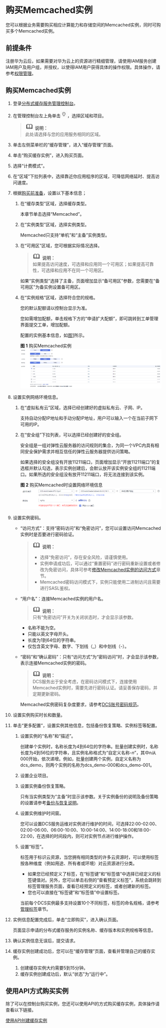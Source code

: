 # 购买Memcached实例<a name="ZH-CN_TOPIC_0148195226"></a>

您可以根据业务需要购买相应计算能力和存储空间的Memcached实例，同时可购买多个Memcached实例。

## 前提条件<a name="section111112010121"></a>

注册华为云后，如果需要对华为云上的资源进行精细管理，请使用IAM服务创建IAM用户及用户组，并授权，以使得IAM用户获得具体的操作权限。具体操作，请参考[权限管理](权限管理.md)。

## 购买Memcached实例<a name="section24112512"></a>

1.  登录[分布式缓存服务管理控制台](https://console.huaweicloud.com/dcs)。
2.  在管理控制台左上角单击![](figures/icon-region.png)，选择区域和项目。

    >![](public_sys-resources/icon-note.gif) **说明：**   
    >此处请选择与您的应用服务相同的区域。  

3.  单击左侧菜单栏的“缓存管理”，进入“缓存管理”页面。
4.  单击“购买缓存实例”，进入购买页面。
5.  选择“计费模式”。
6.  在“区域”下拉列表中，选择靠近你应用程序的区域，可降低网络延时、提高访问速度。
7.  根据[购买前准备](购买前准备.md)，设置以下基本信息；
    1.  在“缓存类型”区域，选择缓存类型。

        本章节单击选择“Memcached”。

    2.  在“实例类型”区域，选择实例类型。

        Memcached只支持“单机”和“主备”实例类型。

    3.  在“可用区”区域，您可根据实际情况选择。

        >![](public_sys-resources/icon-note.gif) **说明：**   
        >如果提高访问速度，可选择和应用同一个可用区；如果提高可靠性，可选择和应用不在同一个可用区。  

        如果“实例类型”选择了主备，页面增加显示“备可用区”参数，您需要在“备可用区”为备实例设置备可用区。

    4.  在“实例规格”区域，选择符合您的规格。

        您的默认配额请以控制台显示为准。

        您如需增加配额，单击规格下方的“申请扩大配额”，即可跳转到工单管理界面提交工单，增加配额。

        配置的实例基本信息，如[图1](#fig442343421020)所示。

        **图 1**  购买Memcached实例<a name="fig442343421020"></a>  
        ![](figures/购买Memcached实例.png "购买Memcached实例")

8.  设置实例网络环境信息。
    1.  在“虚拟私有云”区域，选择已经创建好的虚拟私有云、子网、IP。

        支持自动分配IP地址和手动分配IP地址，用户可以输入一个在当前子网下可用的IP。

    2.  在“安全组”下拉列表，可以选择已经创建好的安全组。

        安全组是一组对弹性云服务器的访问规则的集合，为同一个VPC内具有相同安全保护需求并相互信任的弹性云服务器提供访问策略。

        如果选择的安全组没有开放11211端口，页面增加显示“开放11211端口”的复选框并默认勾选，表示实例创建后，会默认放开该实例安全组的11211端口。如果所选的安全组没有放开11211端口，将无法连接到该实例。

        **图 2**  购买Memcached时设置网络环境信息<a name="fig1109143233017"></a>  
        ![](figures/购买Memcached时设置网络环境信息.png "购买Memcached时设置网络环境信息")

9.  设置实例密码。
    -   “访问方式”：支持“密码访问”和“免密访问”，您可以设置访问Memcached实例时是否要进行密码验证。

        >![](public_sys-resources/icon-note.gif) **说明：**   
        >-   选择“免密访问”，存在安全风险，请谨慎使用。  
        >-   实例申请成功后，可以通过“重置密码”进行密码重新设置或者修改为免密访问，具体可参考[修改Memcached实例的访问方式](修改Memcached实例的访问方式.md)章节。  
        >-   Memcached密码访问模式下，实例只能使用二进制访问且需要进行SASL鉴权。  

    -   “用户名”：连接Memcached实例的用户名。

        >![](public_sys-resources/icon-note.gif) **说明：**   
        >只有“免密访问”开关为关闭状态时，才会显示该参数。  

        -   名称不能为空。
        -   只能以英文字母开头。
        -   长度为1到64位的字符串。
        -   仅包含英文字母、数字、下划线（\_）和中划线（-）。

    -   “密码”和“确认密码”：只有“访问方式”为“密码访问”时，才会显示该参数，表示连接Memcached实例的密码。

        >![](public_sys-resources/icon-note.gif) **说明：**   
        >DCS服务出于安全考虑，在密码访问模式下，连接使用Memcached实例时，需要先进行密码认证。请妥善保存密码，并定期更新密码。  

        Memcached实例密码复杂度要求，请参考[DCS账号密码规范](https://support.huaweicloud.com/dcs_faq/dcs-zh-ug-190228001.html)。

10. 设置实例购买时长和数量。
11. 单击“更多配置”，设置实例其他信息，包括备份恢复策略、实例标签等配置。
    1.  设置实例的“名称”和“描述”。

        创建单个实例时，名称长度为4到64位的字符串。批量创建实例时，名称长度为4到56位的字符串，且实例名称格式为“自定义名称-_n_”，其中n从000开始，依次递增。例如，批量创建两个实例，自定义名称为dcs\_demo，则两个实例的名称为dcs\_demo-000和dcs\_demo-001。

    2.  设置企业项目。
    3.  设置实例备份恢复策略。

        只有当实例类型为“主备”时显示该参数。关于实例备份的说明及备份策略的设置请参考[备份与恢复说明](备份与恢复说明.md)。

    4.  设置实例维护时间窗。

        您可以设置DCS服务运维对实例进行维护的时间，可选择22:00-02:00、02:00-06:00、06:00-10:00、10:00-14:00、14:00-18:00和18:00-22:00，在选择的时间段内，则可对实例节点进行维护操作。

    5.  设置“标签”。

        标签用于标识云资源，当您拥有相同类型的许多云资源时，可以使用标签按各种维度（例如用途、所有者或环境）对云资源进行分类。

        -   如果您已经预定义了标签，在“标签键”和“标签值”中选择已经定义的标签键值对。另外，您可以单击右侧的“查看预定义标签”，系统会跳转到标签管理服务页面，查看已经预定义的标签，或者创建新的标签。
        -   您也可以直接在“标签键”和“标签值”中设置标签。

        当前每个DCS实例最多支持设置10个不同标签，标签的命名规格，请参考[管理标签](管理标签.md)章节。

12. 实例信息配置完成后，单击“立即购买”，进入确认页面。

    页面显示申请的分布式缓存服务的实例名称、缓存版本和实例规格等信息。

13. 确认实例信息无误后，提交请求。
14. 缓存实例创建成功后，您可以在“缓存管理”页面，查看并管理自己的缓存实例。
    1.  创建缓存实例大约需要5到15分钟。
    2.  缓存实例创建成功后，默认“状态”为“运行中”。


## 使用API方式购买实例<a name="section31420598403"></a>

除了可以在控制台购买实例，您还可以使用API的方式购买缓存实例，具体操作请查看以下链接。

[使用API创建缓存实例](https://support.huaweicloud.com/api-dcs/dcs-zh-api-180423019.html)

